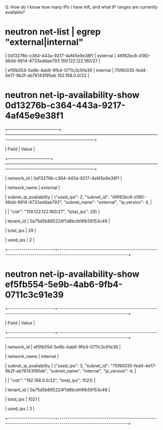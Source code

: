 Q. How do I know how many IPs I have left, and what IP ranges are currently available?


# neutron net-list | egrep "external|internal"
| 0d13276b-c364-443a-9217-4af45e9e38f1 | 
external                                           | 
46f82bc8-d180-46dd-9914-8733eddae793 159.122.122.160/27 |

| ef5fb554-5e9b-4ab6-9fb4-0711c3c91e39 | 
internal                                           | 
75f80035-fed4-4e17-9b2f-ab76143f95eb 192.168.0.0/22     |

# neutron net-ip-availability-show 0d13276b-c364-443a-9217-4af45e9e38f1

+————————————+—————————————————————————————————————————————————————————+

| Field                  | Value                                                                                            |

+——————————+—————————————————————————————————————————————————————————+

| network_id             | 0d13276b-c364-443a-9217-4af45e9e38f1                                                                             |

| network_name           | external                                                                                                         |

| subnet_ip_availability | {"used_ips": 2, "subnet_id": "46f82bc8-d180-46dd-9914-8733eddae793", "subnet_name": "external", "ip_version": 4, |

|                        | "cidr": "159.122.122.160/27", "total_ips": 29}                                                                   |

| tenant_id              | 0a75d5b865224f1d8bcbf4fb59153c49                                                                                 |

| total_ips              | 29                                                                                                               |

| used_ips               | 2                                                                                                                |

+------------------------+------------------------------------------------------------------------------------------------------------------+

# neutron net-ip-availability-show ef5fb554-5e9b-4ab6-9fb4-0711c3c91e39

+------------------------+------------------------------------------------------------------------------------------------------------------+

| Field                  | Value                                                                                                            |

+------------------------+------------------------------------------------------------------------------------------------------------------+

| network_id             | ef5fb554-5e9b-4ab6-9fb4-0711c3c91e39                                                                             |

| network_name           | internal                                                                                                         |

| subnet_ip_availability | {"used_ips": 3, "subnet_id": "75f80035-fed4-4e17-9b2f-ab76143f95eb", "subnet_name": "internal", "ip_version": 4, |

|                        | "cidr": "192.168.0.0/22", "total_ips": 1021}                                                                     |

| tenant_id              | 0a75d5b865224f1d8bcbf4fb59153c49                                                                                 |

| total_ips              | 1021                                                                                                             |

| used_ips               | 3                                                                                                                |

+------------------------+------------------------------------------------------------------------------------------------------------------+
